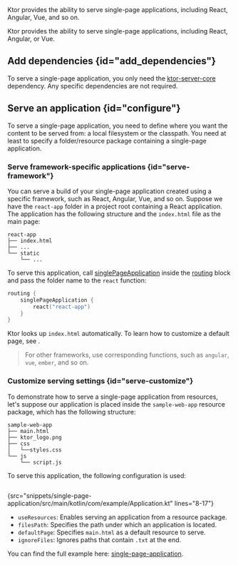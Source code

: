 [//]: # (title: Serving single-page applications)

<tldr>
<var name="example_name" value="single-page-application"/>
<include src="lib.xml" include-id="download_example"/>
</tldr>

<link-summary>
Ktor provides the ability to serve single-page applications, including React, Angular, Vue, and so on.
</link-summary>

Ktor provides the ability to serve single-page applications, including React, Angular, or Vue.


## Add dependencies {id="add_dependencies"}

To serve a single-page application, you only need the [ktor-server-core](server-dependencies.xml#add-ktor-dependencies) dependency.
Any specific dependencies are not required.


## Serve an application {id="configure"}

To serve a single-page application, you need to define where you want the content to be served from: a local filesystem or the classpath.
You need at least to specify a folder/resource package containing a single-page application.

### Serve framework-specific applications {id="serve-framework"}

You can serve a build of your single-page application created using a specific framework, such as React, Angular, Vue, and so on. 
Suppose we have the `react-app` folder in a project root containing a React application.
The application has the following structure and the `index.html` file as the main page:

```text
react-app
├── index.html
├── ...
└── static
    └── ...
```

To serve this application, call [singlePageApplication](https://api.ktor.io/ktor-server/ktor-server-core/io.ktor.server.http.content/single-page-application.html) inside the [routing](Routing_in_Ktor.md) block 
and pass the folder name to the `react` function:

```kotlin
routing {
    singlePageApplication {
        react("react-app")
    }
}
```

Ktor looks up `index.html` automatically. 
To learn how to customize a default page, see [](#serve-customize).

> For other frameworks, use corresponding functions, such as `angular`, `vue`, `ember`, and so on.



### Customize serving settings {id="serve-customize"}

To demonstrate how to serve a single-page application from resources, let's suppose our application is placed inside the `sample-web-app` resource package, which has the following structure:

```text
sample-web-app
├── main.html
├── ktor_logo.png
├── css
│   └──styles.css
└── js
    └── script.js
```

To serve this application, the following configuration is used:

```kotlin
```
{src="snippets/single-page-application/src/main/kotlin/com/example/Application.kt" lines="8-17"}

- `useResources`: Enables serving an application from a resource package.
- `filesPath`: Specifies the path under which an application is located.
- `defaultPage`: Specifies `main.html` as a default resource to serve.
- `ignoreFiles`: Ignores paths that contain `.txt` at the end.

You can find the full example here: [single-page-application](https://github.com/ktorio/ktor-documentation/tree/%current-branch%/codeSnippets/snippets/single-page-application).
